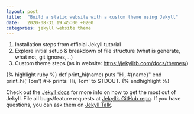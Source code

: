 ```yaml
---
layout: post
title:  "Build a static website with a custom theme using Jekyll"
date:   2020-08-31 19:45:00 +0200
categories: jekyll website theme
---
```


1. Installation steps from official Jekyll tutorial
2. Explore initial setup & breakdown of file structure (what is generate, what not, git ignores,...)
3. Custom theme steps (as in website: https://jekyllrb.com/docs/themes/)

{% highlight ruby %}
def print_hi(name)
  puts "Hi, #{name}"
end
print_hi('Tom')
#=> prints 'Hi, Tom' to STDOUT.
{% endhighlight %}

Check out the [Jekyll docs][jekyll-docs] for more info on how to get the most out of Jekyll. File all bugs/feature requests at [Jekyll’s GitHub repo][jekyll-gh]. If you have questions, you can ask them on [Jekyll Talk][jekyll-talk].

[jekyll-docs]: https://jekyllrb.com/docs/home
[jekyll-gh]:   https://github.com/jekyll/jekyll
[jekyll-talk]: https://talk.jekyllrb.com/
